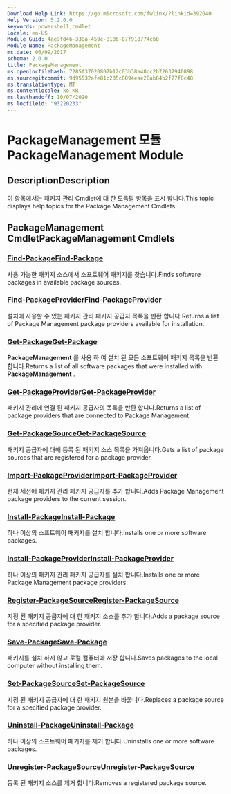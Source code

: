 ```yaml
---
Download Help Link: https://go.microsoft.com/fwlink/?linkid=392040
Help Version: 5.2.0.0
keywords: powershell,cmdlet
Locale: en-US
Module Guid: 4ae9fd46-338a-459c-8186-07f910774cb8
Module Name: PackageManagement
ms.date: 06/09/2017
schema: 2.0.0
title: PackageManagement
ms.openlocfilehash: 7285f37020807b12c03b38a48cc2b72637940898
ms.sourcegitcommit: 9d95532afe81c235c8094eae28ab84b2f77f8c48
ms.translationtype: MT
ms.contentlocale: ko-KR
ms.lasthandoff: 10/07/2020
ms.locfileid: "93220233"
---
```

# <span data-ttu-id="ef755-103">PackageManagement 모듈</span><span class="sxs-lookup"><span data-stu-id="ef755-103">PackageManagement Module</span></span>

## <span data-ttu-id="ef755-104">Description</span><span class="sxs-lookup"><span data-stu-id="ef755-104">Description</span></span>

<span data-ttu-id="ef755-105">이 항목에서는 패키지 관리 Cmdlet에 대 한 도움말 항목을 표시 합니다.</span><span class="sxs-lookup"><span data-stu-id="ef755-105">This topic displays help topics for the Package Management Cmdlets.</span></span>

## <span data-ttu-id="ef755-106">PackageManagement Cmdlet</span><span class="sxs-lookup"><span data-stu-id="ef755-106">PackageManagement Cmdlets</span></span>

### [<span data-ttu-id="ef755-107">Find-Package</span><span class="sxs-lookup"><span data-stu-id="ef755-107">Find-Package</span></span>](Find-Package.md)
<span data-ttu-id="ef755-108">사용 가능한 패키지 소스에서 소프트웨어 패키지를 찾습니다.</span><span class="sxs-lookup"><span data-stu-id="ef755-108">Finds software packages in available package sources.</span></span>

### [<span data-ttu-id="ef755-109">Find-PackageProvider</span><span class="sxs-lookup"><span data-stu-id="ef755-109">Find-PackageProvider</span></span>](Find-PackageProvider.md)
<span data-ttu-id="ef755-110">설치에 사용할 수 있는 패키지 관리 패키지 공급자 목록을 반환 합니다.</span><span class="sxs-lookup"><span data-stu-id="ef755-110">Returns a list of Package Management package providers available for installation.</span></span>

### [<span data-ttu-id="ef755-111">Get-Package</span><span class="sxs-lookup"><span data-stu-id="ef755-111">Get-Package</span></span>](Get-Package.md)
<span data-ttu-id="ef755-112">**PackageManagement** 를 사용 하 여 설치 된 모든 소프트웨어 패키지 목록을 반환 합니다.</span><span class="sxs-lookup"><span data-stu-id="ef755-112">Returns a list of all software packages that were installed with **PackageManagement** .</span></span>

### [<span data-ttu-id="ef755-113">Get-PackageProvider</span><span class="sxs-lookup"><span data-stu-id="ef755-113">Get-PackageProvider</span></span>](Get-PackageProvider.md)
<span data-ttu-id="ef755-114">패키지 관리에 연결 된 패키지 공급자의 목록을 반환 합니다.</span><span class="sxs-lookup"><span data-stu-id="ef755-114">Returns a list of package providers that are connected to Package Management.</span></span>

### [<span data-ttu-id="ef755-115">Get-PackageSource</span><span class="sxs-lookup"><span data-stu-id="ef755-115">Get-PackageSource</span></span>](Get-PackageSource.md)
<span data-ttu-id="ef755-116">패키지 공급자에 대해 등록 된 패키지 소스 목록을 가져옵니다.</span><span class="sxs-lookup"><span data-stu-id="ef755-116">Gets a list of package sources that are registered for a package provider.</span></span>

### [<span data-ttu-id="ef755-117">Import-PackageProvider</span><span class="sxs-lookup"><span data-stu-id="ef755-117">Import-PackageProvider</span></span>](Import-PackageProvider.md)
<span data-ttu-id="ef755-118">현재 세션에 패키지 관리 패키지 공급자를 추가 합니다.</span><span class="sxs-lookup"><span data-stu-id="ef755-118">Adds Package Management package providers to the current session.</span></span>

### [<span data-ttu-id="ef755-119">Install-Package</span><span class="sxs-lookup"><span data-stu-id="ef755-119">Install-Package</span></span>](Install-Package.md)
<span data-ttu-id="ef755-120">하나 이상의 소프트웨어 패키지를 설치 합니다.</span><span class="sxs-lookup"><span data-stu-id="ef755-120">Installs one or more software packages.</span></span>

### [<span data-ttu-id="ef755-121">Install-PackageProvider</span><span class="sxs-lookup"><span data-stu-id="ef755-121">Install-PackageProvider</span></span>](Install-PackageProvider.md)
<span data-ttu-id="ef755-122">하나 이상의 패키지 관리 패키지 공급자를 설치 합니다.</span><span class="sxs-lookup"><span data-stu-id="ef755-122">Installs one or more Package Management package providers.</span></span>

### [<span data-ttu-id="ef755-123">Register-PackageSource</span><span class="sxs-lookup"><span data-stu-id="ef755-123">Register-PackageSource</span></span>](Register-PackageSource.md)
<span data-ttu-id="ef755-124">지정 된 패키지 공급자에 대 한 패키지 소스를 추가 합니다.</span><span class="sxs-lookup"><span data-stu-id="ef755-124">Adds a package source for a specified package provider.</span></span>

### [<span data-ttu-id="ef755-125">Save-Package</span><span class="sxs-lookup"><span data-stu-id="ef755-125">Save-Package</span></span>](Save-Package.md)
<span data-ttu-id="ef755-126">패키지를 설치 하지 않고 로컬 컴퓨터에 저장 합니다.</span><span class="sxs-lookup"><span data-stu-id="ef755-126">Saves packages to the local computer without installing them.</span></span>

### [<span data-ttu-id="ef755-127">Set-PackageSource</span><span class="sxs-lookup"><span data-stu-id="ef755-127">Set-PackageSource</span></span>](Set-PackageSource.md)
<span data-ttu-id="ef755-128">지정 된 패키지 공급자에 대 한 패키지 원본을 바꿉니다.</span><span class="sxs-lookup"><span data-stu-id="ef755-128">Replaces a package source for a specified package provider.</span></span>

### [<span data-ttu-id="ef755-129">Uninstall-Package</span><span class="sxs-lookup"><span data-stu-id="ef755-129">Uninstall-Package</span></span>](Uninstall-Package.md)
<span data-ttu-id="ef755-130">하나 이상의 소프트웨어 패키지를 제거 합니다.</span><span class="sxs-lookup"><span data-stu-id="ef755-130">Uninstalls one or more software packages.</span></span>

### [<span data-ttu-id="ef755-131">Unregister-PackageSource</span><span class="sxs-lookup"><span data-stu-id="ef755-131">Unregister-PackageSource</span></span>](Unregister-PackageSource.md)
<span data-ttu-id="ef755-132">등록 된 패키지 소스를 제거 합니다.</span><span class="sxs-lookup"><span data-stu-id="ef755-132">Removes a registered package source.</span></span>
